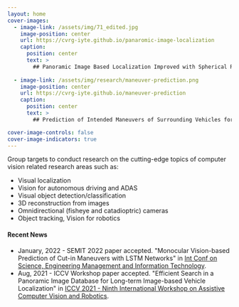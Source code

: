 ```yaml
---
layout: home
cover-images:
  - image-link: /assets/img/71_edited.jpg
    image-position: center
    url: https://cvrg-iyte.github.io/panaromic-image-localization
    caption:
      position: center
      text: >
        ## Panoramic Image Based Localization Improved with Spherical Representations and Semantic Descriptors
        
  - image-link: /assets/img/research/maneuver-prediction.png
    image-position: center
    url: https://cvrg-iyte.github.io/maneuver-prediction
    caption:
      position: center
      text: >
        ## Prediction of Intended Maneuvers of Surrounding Vehicles for Driver Assistance Systems

cover-image-controls: false
cover-image-indicators: true
---
```


Group targets to conduct research on the cutting-edge topics of computer vision related research areas such as:

* Visual localization
* Vision for autonomous driving and ADAS
* Visual object detection/classification
* 3D reconstruction from images
* Omnidirectional (fisheye and catadioptric) cameras
* Object tracking, Vision for robotics


#### Recent News

* January, 2022 - SEMIT 2022 paper accepted. "Monocular Vision-based Prediction of Cut-in Maneuvers with LSTM Networks" in [Int Conf on Science, Engineering Management and Information Technology](/assets/docs/Publications/Nalcakan-Bastanlar-SEMIT.pdf).
* Aug, 2021 - ICCV Workshop paper accepted. "Efficient Search in a Panoramic Image Database for Long-term Image-based Vehicle Localization" in [ICCV 2021 - Ninth International Workshop on Assistive Computer Vision and Robotics](https://openaccess.thecvf.com/content/ICCV2021W/ACVR/papers/Orhan_Efficient_Search_in_a_Panoramic_Image_Database_for_Long-Term_Visual_ICCVW_2021_paper.pdf).
